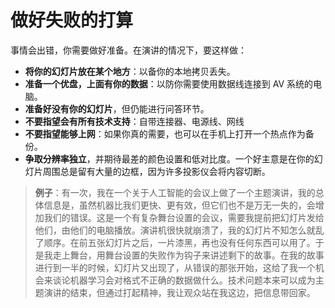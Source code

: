 # 做好失败的打算

事情会出错，你需要做好准备。在演讲的情况下，要这样做：

-   **将你的幻灯片放在某个地方**：以备你的本地拷贝丢失。
-   **准备一个优盘，上面有你的数据**：以防你需要使用数据线连接到 AV 系统的电脑。
-   **准备好没有你的幻灯片**，但仍能进行问答环节。
-   **不要指望会有所有技术支持**：自带连接器、电源线、网线
-   **不要指望能够上网**：如果你真的需要，也可以在手机上打开一个热点作为备份。
-   **争取分辨率独立**，并期待最差的颜色设置和低对比度。一个好主意是在你的幻灯片周围总是留有大量的边框，因为许多投影仪会将内容切断。

> **例子**：有一次，我在一个关于人工智能的会议上做了一个主题演讲，我的总体信息是，虽然机器比我们更快、更有效，但它们也不是万无一失的，会增加我们的错误。这是一个有复杂舞台设置的会议，需要我提前把幻灯片发给他们，由他们的电脑播放。演讲机很快就崩溃了，我的幻灯片不知怎么就乱了顺序。在前五张幻灯片之后，一片漆黑，再也没有任何东西可以用了。于是我走上舞台，用舞台设置的失败作为钩子来讲述剩下的故事。在我的故事进行到一半的时候，幻灯片又出现了，从错误的那张开始，这给了我一个机会来谈论机器学习会对格式不正确的数据做什么。技术问题本来可以成为主题演讲的结束，但通过打起精神，我让观众站在我这边，把信息带回家。